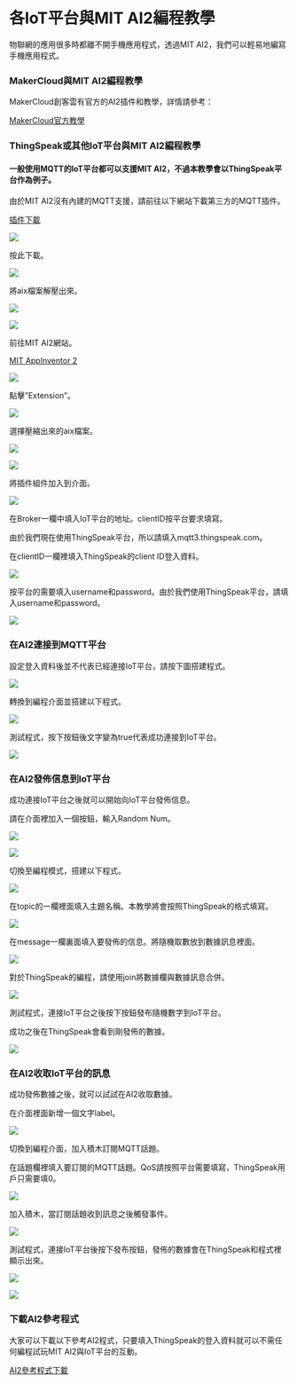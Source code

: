 # 各IoT平台與MIT AI2編程教學

物聯網的應用很多時都離不開手機應用程式，透過MIT AI2，我們可以輕易地編寫手機應用程式。

### MakerCloud與MIT AI2編程教學

MakerCloud創客雲有官方的AI2插件和教學，詳情請參考：

[MakerCloud官方教學](https://learn.makercloud.io/zh\_TW/latest/ch4\_connect/ai2/connect\_ai2/)

### ThingSpeak或其他IoT平台與MIT AI2編程教學

#### 一般使用MQTT的IoT平台都可以支援MIT AI2，不過本教學會以ThingSpeak平台作為例子。

由於MIT AI2沒有內建的MQTT支援，請前往以下網站下載第三方的MQTT插件。

[插件下載](https://ullisroboterseite.de/android-AI2-PahoMQTT-en.html)

![](https://kittenbothk.readthedocs.io/en/latest/\_images/118.png)

按此下載。

![](https://kittenbothk.readthedocs.io/en/latest/\_images/27.png)

將aix檔案解壓出來。

![](https://kittenbothk.readthedocs.io/en/latest/\_images/37.png)

![](https://kittenbothk.readthedocs.io/en/latest/\_images/49.png)

前往MIT AI2網站。

[MIT AppInventor 2](http://appinventor.mit.edu/)

![](https://kittenbothk.readthedocs.io/en/latest/\_images/57.png)

點擊”Extension”。

![](https://kittenbothk.readthedocs.io/en/latest/\_images/64.png)

選擇壓縮出來的aix檔案。

![](https://kittenbothk.readthedocs.io/en/latest/\_images/74.png)

![](https://kittenbothk.readthedocs.io/en/latest/\_images/83.png)

將插件組件加入到介面。

![](https://kittenbothk.readthedocs.io/en/latest/\_images/92.png)

在Broker一欄中填入IoT平台的地址。clientID按平台要求填寫。

由於我們現在使用ThingSpeak平台，所以請填入mqtt3.thingspeak.com。

在clientID一欄裡填入ThingSpeak的client ID登入資料。

![](https://kittenbothk.readthedocs.io/en/latest/\_images/104.png)

按平台的需要填入username和password。由於我們使用ThingSpeak平台，請填入username和password。

![](https://kittenbothk.readthedocs.io/en/latest/\_images/119.png)

### 在AI2連接到MQTT平台

設定登入資料後並不代表已經連接IoT平台，請按下圖搭建程式。

![](https://kittenbothk.readthedocs.io/en/latest/\_images/125.png)

轉換到編程介面並搭建以下程式。

![](https://kittenbothk.readthedocs.io/en/latest/\_images/134.png)

測試程式，按下按鈕後文字變為true代表成功連接到IoT平台。

![](https://kittenbothk.readthedocs.io/en/latest/\_images/141.jpg)

### 在AI2發佈信息到IoT平台

成功連接IoT平台之後就可以開始向IoT平台發佈信息。

請在介面裡加入一個按鈕，輸入Random Num。

![](https://kittenbothk.readthedocs.io/en/latest/\_images/151.png)

![](https://kittenbothk.readthedocs.io/en/latest/\_images/161.png)

切換至編程模式，搭建以下程式。

![](https://kittenbothk.readthedocs.io/en/latest/\_images/172.png)

在topic的一欄裡面填入主題名稱。本教學將會按照ThingSpeak的格式填寫。

![](https://kittenbothk.readthedocs.io/en/latest/\_images/182.png)

在message一欄裏面填入要發佈的信息。將隨機取數放到數據訊息裡面。

![](https://kittenbothk.readthedocs.io/en/latest/\_images/192.png)

對於ThingSpeak的編程，請使用join將數據欄與數據訊息合併。

![](https://kittenbothk.readthedocs.io/en/latest/\_images/201.png)

測試程式，連接IoT平台之後按下按鈕發布隨機數字到IoT平台。

成功之後在ThingSpeak會看到剛發佈的數據。

![](https://kittenbothk.readthedocs.io/en/latest/\_images/211.png)

### 在AI2收取IoT平台的訊息

成功發佈數據之後，就可以試試在AI2收取數據。

在介面裡面新增一個文字label。

![](https://kittenbothk.readthedocs.io/en/latest/\_images/221.png)

切換到編程介面，加入積木訂閱MQTT話題。

在話題欄裡填入要訂閱的MQTT話題。QoS請按照平台需要填寫，ThingSpeak用戶只需要填0。

![](https://kittenbothk.readthedocs.io/en/latest/\_images/231.png)

加入積木，當訂閱話題收到訊息之後觸發事件。

![](https://kittenbothk.readthedocs.io/en/latest/\_images/241.png)

測試程式，連接IoT平台後按下發布按鈕，發佈的數據會在ThingSpeak和程式裡顯示出來。

![](https://kittenbothk.readthedocs.io/en/latest/\_images/251.png)

![](https://kittenbothk.readthedocs.io/en/latest/\_images/261.jpg)

### 下載AI2參考程式

大家可以下載以下參考AI2程式，只要填入ThingSpeak的登入資料就可以不需任何編程試玩MIT AI2與IoT平台的互動。

[AI2參考程式下載](https://drive.google.com/file/d/1g0Bf8zQGRk6PEBNDGzEWxrBTcfsoehhQ/view?usp=sharing)
